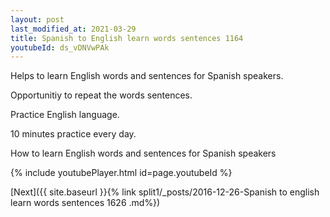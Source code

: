 ```yaml
---
layout: post
last_modified_at: 2021-03-29
title: Spanish to English learn words sentences 1164 
youtubeId: ds_vDNVwPAk
---
```

 
 
Helps to learn English words and sentences for Spanish speakers.

Opportunitiy to repeat the words sentences. 

Practice English language. 
 
10 minutes practice every day. 
 
How to learn English words and sentences for Spanish speakers 
 
{% include youtubePlayer.html id=page.youtubeId %}
 
 
[Next]({{ site.baseurl }}{% link  split1/_posts/2016-12-26-Spanish to english learn words sentences 1626 .md%})
 
